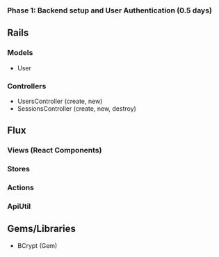 ### Phase 1: Backend setup and User Authentication (0.5 days)

## Rails
### Models
* User


### Controllers
* UsersController (create, new)
* SessionsController (create, new, destroy)

## Flux
### Views (React Components)

### Stores

### Actions

### ApiUtil

## Gems/Libraries
* BCrypt (Gem)
